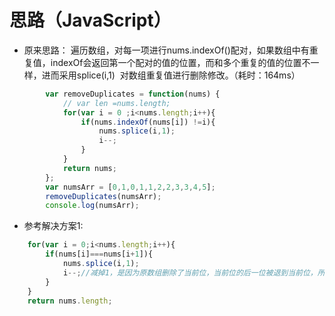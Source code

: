 
思路（JavaScript）
==================

* 原来思路：
  遍历数组，对每一项进行nums.indexOf()配对，如果数组中有重复值，indexOf会返回第一个配对的值的位置，而和多个重复的值的位置不一样，进而采用splice(i,1) 
  对数组重复值进行删除修改。（耗时：164ms）

```JavaScript
		var removeDuplicates = function(nums) {
			// var len =nums.length;
		    for(var i = 0 ;i<nums.length;i++){
		        if(nums.indexOf(nums[i]) !=i){
		            nums.splice(i,1);
		            i--;
		        }
		    }
		    return nums;
		};
		var numsArr = [0,1,0,1,1,2,2,3,3,4,5];
		removeDuplicates(numsArr);
		console.log(numsArr);	
```
* 参考解决方案1:
```JavaScript
    for(var i = 0;i<nums.length;i++){
        if(nums[i]===nums[i+1]){
            nums.splice(i,1);
            i--;//减掉1，是因为原数组删除了当前位，当前位的后一位被退到当前位，所以位置减一位
        }
    }
    return nums.length;	
```
